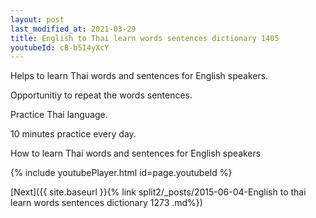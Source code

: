 ```yaml
---
layout: post
last_modified_at: 2021-03-29
title: English to Thai learn words sentences dictionary 1405 
youtubeId: cB-b5I4yXcY
---
```

 
 
Helps to learn Thai words and sentences for English speakers.

Opportunitiy to repeat the words sentences. 

Practice Thai language. 
 
10 minutes practice every day. 
 
How to learn Thai words and sentences for English speakers 
 
{% include youtubePlayer.html id=page.youtubeId %}
 
 
[Next]({{ site.baseurl }}{% link  split2/_posts/2015-06-04-English to thai learn words sentences dictionary 1273 .md%})
 
